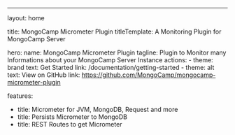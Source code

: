 ---
layout: home

title: MongoCamp Micrometer Plugin
titleTemplate: A Monitoring Plugin for MongoCamp Server

hero:
  name: MongoCamp Micrometer Plugin
  tagline: Plugin to Monitor many Informations about your MongoCamp Server Instance
  actions:
     - theme: brand
       text: Get Started
       link: /documentation/getting-started
     - theme: alt
       text: View on GitHub
       link: https://github.com/MongoCamp/mongocamp-micrometer-plugin

features:
  - title: Micrometer for JVM, MongoDB, Request and more
  - title: Persists Micrometer to MongoDB
  - title: REST Routes to get Micrometer